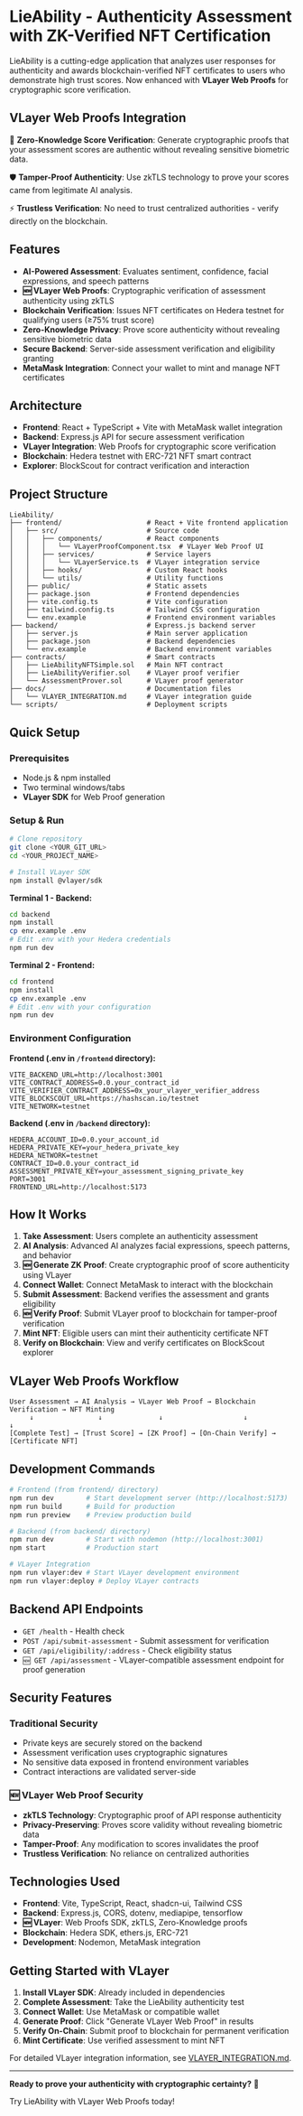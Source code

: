 # LieAbility - Authenticity Assessment with ZK-Verified NFT Certification

LieAbility is a cutting-edge application that analyzes user responses for authenticity and awards blockchain-verified NFT certificates to users who demonstrate high trust scores. Now enhanced with **VLayer Web Proofs** for cryptographic score verification.

## VLayer Web Proofs Integration

🔐 **Zero-Knowledge Score Verification**: Generate cryptographic proofs that your assessment scores are authentic without revealing sensitive biometric data.

🛡️ **Tamper-Proof Authenticity**: Use zkTLS technology to prove your scores came from legitimate AI analysis.

⚡ **Trustless Verification**: No need to trust centralized authorities - verify directly on the blockchain.

## Features

- **AI-Powered Assessment**: Evaluates sentiment, confidence, facial expressions, and speech patterns
- **🆕 VLayer Web Proofs**: Cryptographic verification of assessment authenticity using zkTLS
- **Blockchain Verification**: Issues NFT certificates on Hedera testnet for qualifying users (≥75% trust score)
- **Zero-Knowledge Privacy**: Prove score authenticity without revealing sensitive biometric data
- **Secure Backend**: Server-side assessment verification and eligibility granting
- **MetaMask Integration**: Connect your wallet to mint and manage NFT certificates

## Architecture

- **Frontend**: React + TypeScript + Vite with MetaMask wallet integration
- **Backend**: Express.js API for secure assessment verification
- **VLayer Integration**: Web Proofs for cryptographic score verification
- **Blockchain**: Hedera testnet with ERC-721 NFT smart contract
- **Explorer**: BlockScout for contract verification and interaction

## Project Structure

```
LieAbility/
├── frontend/                     # React + Vite frontend application
│   ├── src/                      # Source code
│   │   ├── components/           # React components
│   │   │   └── VLayerProofComponent.tsx  # VLayer Web Proof UI
│   │   ├── services/             # Service layers
│   │   │   └── VLayerService.ts  # VLayer integration service
│   │   ├── hooks/                # Custom React hooks
│   │   └── utils/                # Utility functions
│   ├── public/                   # Static assets
│   ├── package.json              # Frontend dependencies
│   ├── vite.config.ts            # Vite configuration
│   ├── tailwind.config.ts        # Tailwind CSS configuration
│   └── env.example               # Frontend environment variables
├── backend/                      # Express.js backend server
│   ├── server.js                 # Main server application
│   ├── package.json              # Backend dependencies
│   └── env.example               # Backend environment variables
├── contracts/                    # Smart contracts
│   ├── LieAbilityNFTSimple.sol   # Main NFT contract
│   ├── LieAbilityVerifier.sol    # VLayer proof verifier
│   └── AssessmentProver.sol      # VLayer proof generator
├── docs/                         # Documentation files
│   └── VLAYER_INTEGRATION.md     # VLayer integration guide
└── scripts/                      # Deployment scripts
```

## Quick Setup

### Prerequisites

- Node.js & npm installed
- Two terminal windows/tabs
- **VLayer SDK** for Web Proof generation

### Setup & Run

```sh
# Clone repository
git clone <YOUR_GIT_URL>
cd <YOUR_PROJECT_NAME>

# Install VLayer SDK
npm install @vlayer/sdk
```

**Terminal 1 - Backend:**

```sh
cd backend
npm install
cp env.example .env
# Edit .env with your Hedera credentials
npm run dev
```

**Terminal 2 - Frontend:**

```sh
cd frontend
npm install
cp env.example .env
# Edit .env with your configuration
npm run dev
```

### Environment Configuration

**Frontend (.env in `/frontend` directory):**

```env
VITE_BACKEND_URL=http://localhost:3001
VITE_CONTRACT_ADDRESS=0.0.your_contract_id
VITE_VERIFIER_CONTRACT_ADDRESS=0x_your_vlayer_verifier_address
VITE_BLOCKSCOUT_URL=https://hashscan.io/testnet
VITE_NETWORK=testnet
```

**Backend (.env in `/backend` directory):**

```env
HEDERA_ACCOUNT_ID=0.0.your_account_id
HEDERA_PRIVATE_KEY=your_hedera_private_key
HEDERA_NETWORK=testnet
CONTRACT_ID=0.0.your_contract_id
ASSESSMENT_PRIVATE_KEY=your_assessment_signing_private_key
PORT=3001
FRONTEND_URL=http://localhost:5173
```

## How It Works

1. **Take Assessment**: Users complete an authenticity assessment
2. **AI Analysis**: Advanced AI analyzes facial expressions, speech patterns, and behavior
3. **🆕 Generate ZK Proof**: Create cryptographic proof of score authenticity using VLayer
4. **Connect Wallet**: Connect MetaMask to interact with the blockchain
5. **Submit Assessment**: Backend verifies the assessment and grants eligibility
6. **🆕 Verify Proof**: Submit VLayer proof to blockchain for tamper-proof verification
7. **Mint NFT**: Eligible users can mint their authenticity certificate NFT
8. **Verify on Blockchain**: View and verify certificates on BlockScout explorer

## VLayer Web Proofs Workflow

```
User Assessment → AI Analysis → VLayer Web Proof → Blockchain Verification → NFT Minting
     ↓                ↓              ↓                    ↓                    ↓
[Complete Test] → [Trust Score] → [ZK Proof] → [On-Chain Verify] → [Certificate NFT]
```

## Development Commands

```bash
# Frontend (from frontend/ directory)
npm run dev        # Start development server (http://localhost:5173)
npm run build      # Build for production
npm run preview    # Preview production build

# Backend (from backend/ directory)
npm run dev        # Start with nodemon (http://localhost:3001)
npm start          # Production start

# VLayer Integration
npm run vlayer:dev # Start VLayer development environment
npm run vlayer:deploy # Deploy VLayer contracts
```

## Backend API Endpoints

- `GET /health` - Health check
- `POST /api/submit-assessment` - Submit assessment for verification
- `GET /api/eligibility/:address` - Check eligibility status
- `🆕 GET /api/assessment` - VLayer-compatible assessment endpoint for proof generation

## Security Features

### Traditional Security

- Private keys are securely stored on the backend
- Assessment verification uses cryptographic signatures
- No sensitive data exposed in frontend environment variables
- Contract interactions are validated server-side

### 🆕 VLayer Web Proof Security

- **zkTLS Technology**: Cryptographic proof of API response authenticity
- **Privacy-Preserving**: Proves score validity without revealing biometric data
- **Tamper-Proof**: Any modification to scores invalidates the proof
- **Trustless Verification**: No reliance on centralized authorities

## Technologies Used

- **Frontend**: Vite, TypeScript, React, shadcn-ui, Tailwind CSS
- **Backend**: Express.js, CORS, dotenv, mediapipe, tensorflow
- **🆕 VLayer**: Web Proofs SDK, zkTLS, Zero-Knowledge proofs
- **Blockchain**: Hedera SDK, ethers.js, ERC-721
- **Development**: Nodemon, MetaMask integration

## Getting Started with VLayer

1. **Install VLayer SDK**: Already included in dependencies
2. **Complete Assessment**: Take the LieAbility authenticity test
3. **Connect Wallet**: Use MetaMask or compatible wallet
4. **Generate Proof**: Click "Generate VLayer Web Proof" in results
5. **Verify On-Chain**: Submit proof to blockchain for permanent verification
6. **Mint Certificate**: Use verified assessment to mint NFT

For detailed VLayer integration information, see [VLAYER_INTEGRATION.md](./docs/VLAYER_INTEGRATION.md).

---

**Ready to prove your authenticity with cryptographic certainty?** 🚀

Try LieAbility with VLayer Web Proofs today!
